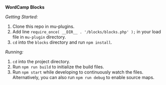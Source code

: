**WordCamp Blocks**

*Getting Started:*

1. Clone this repo in mu-plugins.
2. Add line `require_once( __DIR__ . '/blocks/blocks.php' );` in your load file in `mu-plugin` directory.
3. `cd` into the `blocks` directory and run `npm install`.


*Running:* 
1. `cd` into the project directory.
2. Run `npm run build` to initialize the build files.
3. Run `npm start`  while developing to continuously watch the files. Alternatively, you can also run `npm run debug` to enable source maps.

